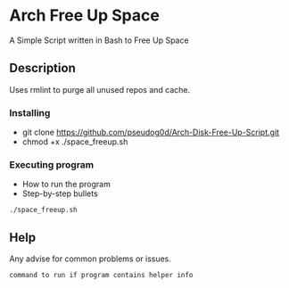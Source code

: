 
# Arch Free Up Space

A Simple Script written in Bash to Free Up Space

## Description

Uses rmlint to purge all unused repos and cache.

### Installing

* git clone https://github.com/pseudog0d/Arch-Disk-Free-Up-Script.git
* chmod +x ./space_freeup.sh

### Executing program

* How to run the program
* Step-by-step bullets
```
./space_freeup.sh
```

## Help

Any advise for common problems or issues.
```
command to run if program contains helper info
```

